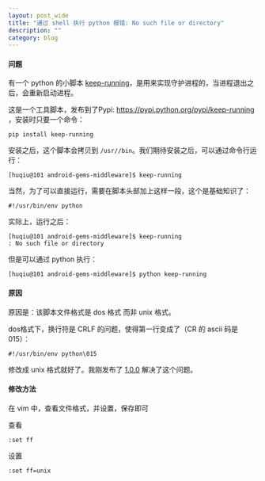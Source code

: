 ```yaml
---
layout: post_wide
title: "通过 shell 执行 python 报错: No such file or directory"
description: ""
category: blog
---
```


#### 问题

有一个 python 的小脚本 [keep-running](https://github.com/liaohuqiu/keep-running)，是用来实现守护进程的，当进程退出之后，会重新启动进程。

这是一个工具脚本，发布到了Pypi: https://pypi.python.org/pypi/keep-running ，安装时只要一个命令：

```
pip install keep-running
```

安装之后，这个脚本会拷贝到 `/usr//bin`。我们期待安装之后，可以通过命令行运行：

```
[huqiu@101 android-gems-middleware]$ keep-running
```

当然，为了可以直接运行，需要在脚本头部加上这样一段，这个是基础知识了：

```
#!/usr/bin/env python
```

实际上，运行之后：

```
[huqiu@101 android-gems-middleware]$ keep-running
: No such file or directory
```

但是可以通过 python 执行：

```
[huqiu@101 android-gems-middleware]$ python keep-running
```

#### 原因

原因是：该脚本文件格式是 dos 格式 而非 unix 格式。

dos格式下，换行符是 CRLF 的问题，使得第一行变成了（CR 的 ascii 码是 015）：

```
#!/usr/bin/env python\015
```

修改成 unix 格式就好了。我刚发布了 [1.0.0](https://github.com/liaohuqiu/keep-running/releases/tag/1.0.0) 解决了这个问题。

#### 修改方法

在 vim 中，查看文件格式，并设置，保存即可

查看

```
:set ff
```

设置

```
:set ff=unix
```
